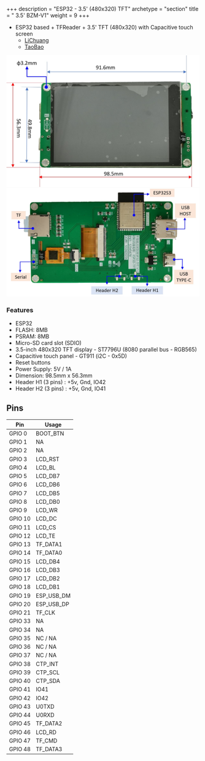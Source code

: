 +++
description = "ESP32 - 3.5' (480x320) TFT"
archetype = "section"
title = " 3.5' BZM-V1"
weight = 9
+++

* ESP32 based + TFReader + 3.5' TFT (480x320) with Capacitive touch screen
  * [LiChuang](https://oshwhub.com/liqijian101/esp3d-tft)
  * [TaoBao](https://item.taobao.com/item.htm?spm=a1z10.1-c-s.w4004-24142695501.10.23c7177fA2MHvK&id=744376886851)

![image](front.jpg?width=400px)
![image](back.jpg?width=400px)


### Features
* ESP32
* FLASH: 8MB
* PSRAM: 8MB
* Micro-SD card slot (SDIO)
* 3.5-inch 480x320 TFT display - ST7796U (8080 parallel bus - RGB565)
* Capacitive touch panel - GT911 (i2C - 0x5D)
* Reset buttons
* Power Supply: 5V / 1A
* Dimension: 98.5mm x 56.3mm
* Header H1 (3 pins) : +5v, Gnd, IO42 
* Header H2 (3 pins) : +5v, Gnd, IO41


## Pins 
Pin | Usage 
----|-----
GPIO 0 | BOOT_BTN  
GPIO 1 | NA 
GPIO 2 | NA  
GPIO 3 | LCD_RST
GPIO 4 | LCD_BL 
GPIO 5 | LCD_DB7
GPIO 6 | LCD_DB6
GPIO 7 | LCD_DB5 
GPIO 8 | LCD_DB0 
GPIO 9 | LCD_WR
GPIO 10 | LCD_DC
GPIO 11 | LCD_CS
GPIO 12 | LCD_TE
GPIO 13 | TF_DATA1
GPIO 14 | TF_DATA0
GPIO 15 | LCD_DB4
GPIO 16 | LCD_DB3
GPIO 17 | LCD_DB2
GPIO 18 | LCD_DB1
GPIO 19 | ESP_USB_DM
GPIO 20 | ESP_USB_DP
GPIO 21 | TF_CLK
GPIO 33 | NA
GPIO 34 | NA
GPIO 35 | NC / NA
GPIO 36 | NC / NA
GPIO 37 | NC / NA
GPIO 38 | CTP_INT 
GPIO 39 | CTP_SCL
GPIO 40 | CTP_SDA
GPIO 41 | IO41
GPIO 42 | IO42
GPIO 43 | U0TXD
GPIO 44 | U0RXD
GPIO 45 | TF_DATA2
GPIO 46 | LCD_RD
GPIO 47 | TF_CMD
GPIO 48 | TF_DATA3